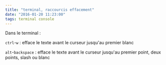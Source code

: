 ```yaml
---
title: "terminal, raccourcis effacement"
date: "2016-01-20 11:23:00"
tags: terminal console
---
```

Dans le terminal :

`ctrl`-`w` : efface le texte avant le curseur jusqu'au premier blanc 

`alt`-`backspace` : efface le texte avant le curseur jusqu'au premier point, deux points, slash ou blanc

